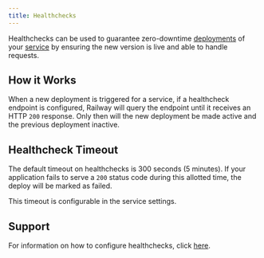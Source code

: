 ```yaml
---
title: Healthchecks
---
```


Healthchecks can be used to guarantee zero-downtime [deployments](/reference/deployments) of your [service](/reference/services) by ensuring the new version is live and able to handle requests.

## How it Works

When a new deployment is triggered for a service, if a healthcheck endpoint is configured, Railway will query the endpoint until it receives an HTTP `200` response.  Only then will the new deployment be made active and the previous deployment inactive.

## Healthcheck Timeout

The default timeout on healthchecks is 300 seconds (5 minutes). If your application fails to serve a `200` status code during this allotted time, the deploy will be marked as failed.

This timeout is configurable in the service settings.

## Support

For information on how to configure healthchecks, click [here](/guides/healthchecks-and-restarts).